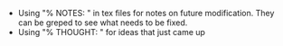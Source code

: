* Using "% NOTES: " in tex files for notes on future modification. 
  They can be greped to see what needs to be fixed.
* Using "% THOUGHT: " for ideas that just came up